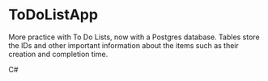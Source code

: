 # ToDoListApp

More practice with To Do Lists, now with a Postgres database. Tables store the IDs and other important information about the items such as their creation and completion time.

C#
